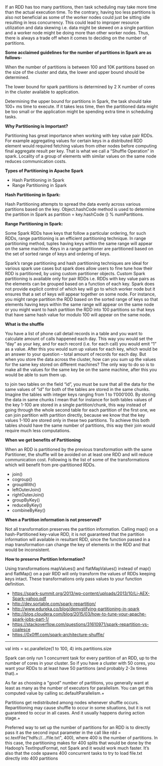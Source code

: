 If an RDD has too many partitions, then task scheduling may take more time than the actual execution time. To the contrary, having too less partitions is also not beneficial as some of the worker nodes could just be sitting idle resulting in less concurrency. This could lead to improper resource utilization and data skewing i.e. data might be skewed on a single partition and a worker node might be doing more than other worker nodes. Thus, there is always a trade off when it comes to deciding on the number of partitions.

**Some acclaimed guidelines for the number of partitions in Spark are as follows-**

When the number of partitions is between 100 and 10K partitions based on the size of the cluster and data, the lower and upper bound should be determined.

The lower bound for spark partitions is determined by 2 X number of cores in the cluster available to application.

Determining the upper bound for partitions in Spark, the task should take 100+ ms time to execute. If it takes less time, then the partitioned data might be too small or the application might be spending extra time in scheduling tasks.

**Why Partitioning  is  Important?**

Partitioning has great importance when working with key value pair RDDs. For example aggregating values for certain keys in a distributed RDD element would required fetching values from other nodes before computing final aggregate result per key. That is what we call a “Shuffle Operation” in spark. Locality of a group of elements with similar values on the same node reduces communication costs.




**Types of Partitioning in Apache Spark**

* Hash Partitioning in Spark
* Range Partitioning in Spark


**Hash Partitioning in Spark:**

Hash Partitioning attempts to spread the data evenly across various partitions based on the key. Object.hashCode method is used to determine the partition in Spark as partition = key.hashCode () % numPartitions.

**Range Partitioning in Spark:**

Some Spark RDDs have keys that follow a particular ordering, for such RDDs, range partitioning is an efficient partitioning technique. In range partitioning method, tuples having keys within the same range will appear on the same machine. Keys in a range partitioner are partitioned based on the set of sorted range of keys and ordering of keys.

Spark’s range partitioning and hash partitioning techniques are ideal for various spark use cases but spark does allow users to fine tune how their RDD is partitioned, by using custom partitioner objects. Custom Spark partitioning is available only for pair RDDs i.e. RDDs with key value pairs as the elements can be grouped based on a function of each key. Spark does not provide explicit control of which key will go to which worker node but it ensures that a set of keys will appear together on some node. For instance, you might range partition the RDD based on the sorted range of keys so that elements having keys within the same range will appear on the same node or you might want to hash partition the RDD into 100 partitions so that keys that have same hash value for modulo 100 will appear on the same node.


**What is the shuffle**

You have a list of phone call detail records in a table and you want to calculate amount of calls happened each day. This way you would set the “day” as your key, and for each record (i.e. for each call) you would emit “1” as a value. After this you would sum up values for each key, which would be an answer to your question – total amount of records for each day. But when you store the data across the cluster, how can you sum up the values for the same key stored on different machines? The only way to do so is to make all the values for the same key be on the same machine, after this you would be able to sum them up.

to join two tables on the field “id”, you must be sure that all the data for the same values of “id” for both of the tables are stored in the same chunks. Imagine the tables with integer keys ranging from 1 to 1’000’000. By storing the data in same chunks I mean that for instance for both tables values of the key 1-100 are stored in a single partition/chunk, this way instead of going through the whole second table for each partition of the first one, we can join partition with partition directly, because we know that the key values 1-100 are stored only in these two partitions. To achieve this both tables should have the same number of partitions, this way their join would require much less computations.


**When we get benefits of Partitioning**

When an RDD is partitioned by the previous transformation with the same Partitioner, the shuffle will be avoided on at least one RDD and will reduce communication cost. Following is the list of some of the transformations which will benefit from pre-partitioned RDDs.

* join()
* cogroup()
* groupWith()
* leftOuterJoin()
* rightOuterJoin()
* groupByKey()
* reduceByKey()
* combineByKey()

**When a Partition information is not preserved?**

Not all transformation preserves the partition information. Calling map() on a hash-Partitioned key-value RDD, it is not guaranteed that the partition information will available in resultant RDD, since the function passed in a map transformation can change the key of elements in the RDD and that would be inconsistent.

**How to preserve Partition Information?**

Using transformations mapValues() and flatMapValues() instead of map() and flatMap() on a pair RDD will only transform the values of RDDs keeping keys intact. These transformations only pass values to your function definition.



* https://spark-summit.org/2013/wp-content/uploads/2013/10/Li-AEX-Spark-yahoo.pdf
* http://dev.sortable.com/spark-repartition/
* http://www.edureka.co/blog/demystifying-partitioning-in-spark
* http://blog.cloudera.com/blog/2015/03/how-to-tune-your-apache-spark-jobs-part-1/
* https://stackoverflow.com/questions/31610971/spark-repartition-vs-coalesce
* https://0x0fff.com/spark-architecture-shuffle/


----------------------------------------------------------------------

   val ints = sc.parallelize(1 to 100, 4)
   ints.partitions.size


Spark can only run 1 concurrent task for every partition of an RDD, up to the number of cores in your cluster. So if you have a cluster with 50 cores, you want your RDDs to at least have 50 partitions (and probably 2-3x times that).+

As far as choosing a "good" number of partitions, you generally want at least as many as the number of executors for parallelism. You can get this computed value by calling sc.defaultParallelism.+

Partitions get redistributed among nodes whenever shuffle occurs. Repartitioning may cause shuffle to occur in some situations, but it is not guaranteed to occur in all cases. And it usually happens during action stage.+


Preferred way to set up the number of partitions for an RDD is to directly pass it as the second input parameter in the call like rdd = sc.textFile("hdfs://…​/file.txt", 400), where 400 is the number of partitions. In this case, the partitioning makes for 400 splits that would be done by the Hadoop’s TextInputFormat, not Spark and it would work much faster. It’s also that the code spawns 400 concurrent tasks to try to load file.txt directly into 400 partitions